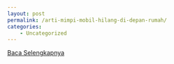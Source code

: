 ```yaml
---
layout: post
permalink: /arti-mimpi-mobil-hilang-di-depan-rumah/
categories:
    - Uncategorized
---
```


[Baca Selengkapnya](/02)